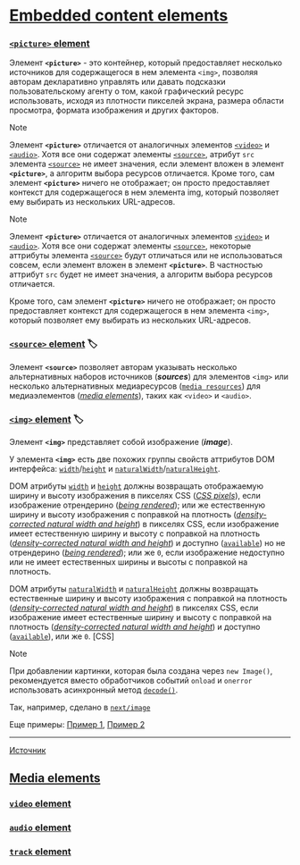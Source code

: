 # [Embedded content elements](https://html.spec.whatwg.org/multipage/embedded-content.html#embedded-content)

### [`<picture>` element](https://html.spec.whatwg.org/multipage/embedded-content.html#the-picture-element)

Элемент **`<picture>`** - это контейнер, который предоставляет несколько источников для содержащегося в нем элемента `<img>`, позволяя авторам декларативно управлять или давать подсказки пользовательскому агенту о том, какой графический ресурс использовать, исходя из плотности пикселей экрана, размера области просмотра, формата изображения и других факторов.

> [!NOTE]
> Элемент **`<picture>`** отличается от аналогичных элементов [`<video>`](https://html.spec.whatwg.org/multipage/media.html#the-video-element) и [`<audio>`](https://html.spec.whatwg.org/multipage/media.html#the-audio-element). Хотя все они содержат элементы [`<source>`](https://html.spec.whatwg.org/multipage/embedded-content.html#the-source-element), атрибут `src` элемента [`<source>`](https://html.spec.whatwg.org/multipage/embedded-content.html#the-source-element) не имеет значения, если элемент вложен в элемент **`<picture>`**, а алгоритм выбора ресурсов отличается. Кроме того, сам элемент **`<picture>`** ничего не отображает; он просто предоставляет контекст для содержащегося в нем элемента img, который позволяет ему выбирать из нескольких URL-адресов.

> [!NOTE]
> Элемент **`<picture>`** отличается от аналогичных элементов [`<video>`](https://html.spec.whatwg.org/multipage/media.html#the-video-element) и [`<audio>`](https://html.spec.whatwg.org/multipage/media.html#the-audio-element). Хотя все они содержат элементы [`<source>`](https://html.spec.whatwg.org/multipage/embedded-content.html#the-source-element), некоторые аттрибуты элемента [`<source>`](https://html.spec.whatwg.org/multipage/embedded-content.html#the-source-element) будут отличаться или не использоваться совсем, если элемент вложен в элемент **`<picture>`**. В частностью аттрибут `src` будет не имеет значения, а алгоритм выбора ресурсов отличается.
>
> Кроме того, сам элемент **`<picture>`** ничего не отображает; он просто предоставляет контекст для содержащегося в нем элемента `<img>`, который позволяет ему выбирать из нескольких URL-адресов.

### [`<source>` element](https://html.spec.whatwg.org/multipage/embedded-content.html#the-source-element) 🏷️

Элемент **`<source>`** позволяет авторам указывать несколько альтернативных наборов источников (***sources***) для элементов `<img>` или несколько альтернативных медиаресурсов ([`media resources`](https://html.spec.whatwg.org/multipage/media.html#media-resource)) для медиаэлементов ([*media elements*](https://html.spec.whatwg.org/multipage/media.html#media-element)), таких как `<video>` и `<audio>`.

### [`<img>` element](https://html.spec.whatwg.org/multipage/embedded-content.html#the-img-element) 🏷️

Элемент **`<img>`** представляет собой изображение (***image***).

У элемента **`<img>`** есть две похожих группы свойств аттрибутов DOM интерфейса: [`width`](https://html.spec.whatwg.org/multipage/embedded-content.html#dom-img-width)/[`height`](https://html.spec.whatwg.org/multipage/embedded-content.html#dom-img-height) и [`naturalWidth`](https://html.spec.whatwg.org/multipage/embedded-content.html#dom-img-naturalwidth)/[`naturalHeight`](https://html.spec.whatwg.org/multipage/embedded-content.html#dom-img-naturalheight).

DOM атрибуты [`width`](https://html.spec.whatwg.org/multipage/embedded-content.html#dom-img-width) и [`height`](https://html.spec.whatwg.org/multipage/embedded-content.html#dom-img-height) должны возвращать отображаемую ширину и высоту изображения в пикселях CSS ([*CSS pixels*](https://drafts.csswg.org/css-values/#px)), если изображение отрендерино ([*being rendered*](https://html.spec.whatwg.org/multipage/rendering.html#being-rendered)); или же естественную ширину и высоту изображения с поправкой на плотность ([*density-corrected natural width and height*](https://html.spec.whatwg.org/multipage/images.html#density-corrected-intrinsic-width-and-height)) в пикселях CSS, если изображение имеет естественную ширину и высоту с поправкой на плотность ([*density-corrected natural width and height*](https://html.spec.whatwg.org/multipage/images.html#density-corrected-intrinsic-width-and-height)) и доступно ([`available`](https://html.spec.whatwg.org/multipage/images.html#img-available)) но не отрендерино ([*being rendered*](https://html.spec.whatwg.org/multipage/rendering.html#being-rendered)); или же `0`, если изображение недоступно или не имеет естественных ширины и высоты с поправкой на плотность.

DOM атрибуты [`naturalWidth`](https://html.spec.whatwg.org/multipage/embedded-content.html#dom-img-naturalwidth) и [`naturalHeight`](https://html.spec.whatwg.org/multipage/embedded-content.html#dom-img-naturalheight) должны возвращать естественные ширину и высоту изображения с поправкой на плотность ([*density-corrected natural width and height*](https://html.spec.whatwg.org/multipage/images.html#density-corrected-intrinsic-width-and-height)) в пикселях CSS, если изображение имеет естественные ширину и высоту с поправкой на плотность ([*density-corrected natural width and height*](https://html.spec.whatwg.org/multipage/images.html#density-corrected-intrinsic-width-and-height)) и доступно ([`available`](https://html.spec.whatwg.org/multipage/images.html#img-available)), или же `0`. [CSS]

> [!NOTE]
> При добавлении картинки, которая была создана через `new Image()`, рекомендуется вместо обработчиков событий `onload` и `onerror` использовать асинхронный метод [`decode()`](https://html.spec.whatwg.org/multipage/embedded-content.html#dom-img-decode).
>
> Так, например, сделано в [`next/image`](https://github.com/vercel/next.js/blob/433faa8436a2f1db9fc02d67867f5e08c8cf433b/packages/next/src/client/image-component.tsx#L75)
>
> Еще примеры: [Пример 1](https://github.com/tamagui/tamagui/blob/b20fa8fae92a3410a47e6569928a409ecdc6a9b5/packages/react-native-web-internals/src/modules/ImageLoader/index.tsx#L132), [Пример 2](https://github.com/outline/outline/blob/bf848f3a2f7d7577b7e33a2b6b15580a331320b6/shared/editor/components/ImageZoom/Controlled.tsx#L390)
> ___
> [Источник](https://html.spec.whatwg.org/multipage/embedded-content.html#:~:text=Without%20the%20decode)

## [Media elements](https://html.spec.whatwg.org/multipage/media.html#media-elements)

### [`video` element](https://html.spec.whatwg.org/multipage/media.html#the-video-element)

### [`audio` element](https://html.spec.whatwg.org/multipage/media.html#the-audio-element)

### [`track` element](https://html.spec.whatwg.org/multipage/media.html#the-track-element)
